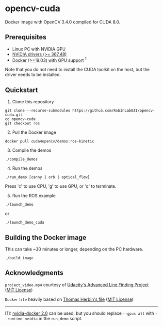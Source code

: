 # opencv-cuda

Docker image with OpenCV 3.4.0 compiled for CUDA 8.0.

## Prerequisites

* Linux PC with NVIDIA GPU
* [NVIDIA drivers (>= 367.48)](https://docs.nvidia.com/cuda/cuda-installation-guide-linux/index.html)
* [Docker (>=19.03) with GPU support](https://github.com/NVIDIA/nvidia-docker) <sup>1</sup>

Note that you do not need to install the CUDA toolkit on the host, but the driver needs to be installed.

## Quickstart

1. Clone this repository
```
git clone --recurse-submodules https://github.com/RobInLabUJI/opencv-cuda.git
cd opencv-cuda
git checkout ros
```
2. Pull the Docker image
```
docker pull cuda4opencv/demos:ros-kinetic
```
3. Compile the demos
```
./compile_demos
```
4. Run the demos
```
./run_demo [canny | orb | optical_flow]
```
Press 'c' to use CPU, 'g' to use GPU, or 'q' to terminate.

5. Run the ROS example
```
./launch_demo
```
or
```
./launch_demo_cuda
```
## Building the Docker image
This can take ~30 minutes or longer, depending on the PC hardware.
```
./build_image
```

## Acknowledgments

`project_video.mp4` courtesy of [Udacity's Advanced Line Finding Project](https://github.com/udacity/CarND-Advanced-Lane-Lines) ([MIT License](https://github.com/udacity/CarND-Advanced-Lane-Lines/blob/master/LICENSE))

`Dockerfile` heavily based on [Thomas Herbin's file](https://github.com/loitho/docker-opencv-cuda) ([MIT License](https://github.com/loitho/docker-opencv-cuda/blob/master/LICENSE))

<hr>

[1]: [nvidia-docker 2.0](https://github.com/NVIDIA/nvidia-docker/wiki/Installation-(version-2.0)) can be used, but you should replace `--gpus all` with `--runtime nvidia` in the `run_demo` script.
